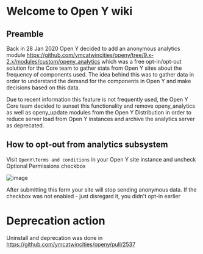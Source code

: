 # Welcome to Open Y wiki

## Preamble

Back in 28 Jan 2020 Open Y decided to add an anonymous analytics module https://github.com/ymcatwincities/openy/tree/9.x-2.x/modules/custom/openy_analytics which was a free opt-in/opt-out solution for the Core team to gather stats from Open Y sites about the frequency of components used. 
The idea behind this was to gather data in order to understand the demand for the components in Open Y and make decisions based on this data.

Due to recent information this feature is not frequently used, the Open Y Core team decided to sunset this functionality and remove openy_analytics as well as openy_update modules from the Open Y Distribution in order to reduce server load from Open Y instances and archive the analytics server as deprecated.

## How to opt-out from analytics subsystem

Visit `OpenY\Terms and conditions` in your Open Y site instance and uncheck Optional Permissions checkbox

![image](https://user-images.githubusercontent.com/563412/130236284-5979a4fe-289c-4ccc-9c18-059d17d143e8.png)

After submitting this form your site will stop sending anonymous data.
If the checkbox was not enabled - just disregard it, you didn't opt-in earlier

# Deprecation action
Uninstall and deprecation was done in https://github.com/ymcatwincities/openy/pull/2537
